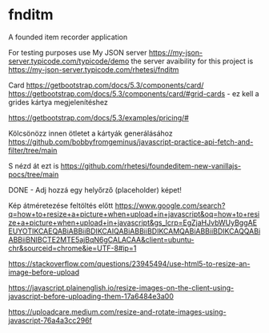 # fnditm
A founded item recorder application

For testing purposes use My JSON server https://my-json-server.typicode.com/typicode/demo
the server avaibility for this project is https://my-json-server.typicode.com/rhetesi/fnditm

Card
https://getbootstrap.com/docs/5.3/components/card/
https://getbootstrap.com/docs/5.3/components/card/#grid-cards - ez kell a grides kártya megjelenítéshez

https://getbootstrap.com/docs/5.3/examples/pricing/#

Kölcsönözz innen ötletet a kártyák generálásához
https://github.com/bobbyfromgeminus/javascript-practice-api-fetch-and-filter/tree/main

S nézd át ezt is
https://github.com/rhetesi/foundeditem-new-vanillajs-pocs/tree/main


DONE - Adj hozzá egy helyőrző (placeholder) képet!

Kép átméretezése feltöltés előtt
https://www.google.com/search?q=how+to+resize+a+picture+when+upload+in+javascript&oq=how+to+resize+a+picture+when+upload+in+javascript&gs_lcrp=EgZjaHJvbWUyBggAEEUYOTIKCAEQABiABBiiBDIKCAIQABiABBiiBDIKCAMQABiABBiiBDIKCAQQABiABBiiBNIBCTE2MTE5ajBqN6gCALACAA&client=ubuntu-chr&sourceid=chrome&ie=UTF-8#ip=1

https://stackoverflow.com/questions/23945494/use-html5-to-resize-an-image-before-upload

https://javascript.plainenglish.io/resize-images-on-the-client-using-javascript-before-uploading-them-17a6484e3a00

https://uploadcare.medium.com/resize-and-rotate-images-using-javascript-76a4a3cc296f

